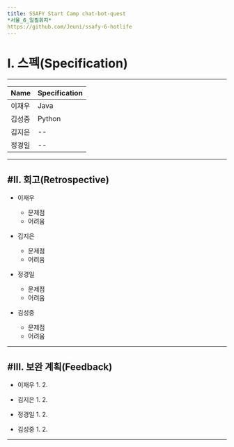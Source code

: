```yaml
---
title: SSAFY Start Camp chat-bot-quest
*서울_6_일필휘지*
https://github.com/Jeuni/ssafy-6-hotlife
---
```


# I. 스펙(Specification)
--------------------------

|Name|Specification|
|------|-----------|
|이재우|Java|
|김성중|Python|
|김지은|--|
|정경일|--|

--------------------------

#II. 회고(Retrospective)
--------------------------

+ 이재우
  + 문제점
  + 어려움

+ 김지은
  + 문제점
  + 어려움

+ 정경일
  + 문제점
  + 어려움
 
+ 김성중
  + 문제점
  + 어려움
 
--------------------------

#III. 보완 계획(Feedback)
--------------------------

+ 이재우
  1.
  2.

+ 김지은
  1.
  2.

+ 정경일
  1.
  2.
 
+ 김성중
  1.
  2.
 
--------------------------

